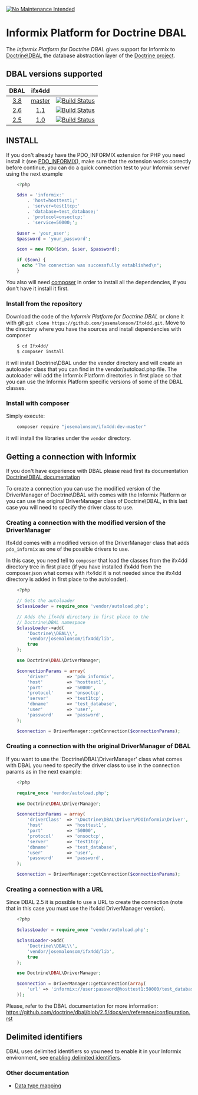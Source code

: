 
[![No Maintenance Intended](http://unmaintained.tech/badge.svg)](http://unmaintained.tech/)

# Informix Platform for Doctrine DBAL

The *Informix Platform for Doctrine DBAL*  gives support for Informix to
[Doctrine\DBAL](http://www.doctrine-project.org/projects/dbal.html) the database
abstraction layer of the [Doctrine project](http://www.doctrine-project.org).

## DBAL versions supported

|                            DBAL                            | ifx4dd  |     |
|:----------------------------------------------------------:|:-------:|:---:|
| [3.8](https://github.com/doctrine/dbal/releases/tag/3.8.0) |  [master](https://github.com/josemalonsom/ifx4dd) | [![Build Status](http://vps195060.ovh.net/job/ifx4dd/badge/icon)](http://vps195060.ovh.net/job/ifx4dd) |
|      [2.6](https://github.com/doctrine/dbal/tree/2.6)      |  [1.1](https://github.com/josemalonsom/ifx4dd/tree/1.1) | [![Build Status](http://vps195060.ovh.net/job/ifx4dd-1.1/badge/icon)](http://vps195060.ovh.net/job/ifx4dd-1.1) |
|      [2.5](https://github.com/doctrine/dbal/tree/2.5)      |  [1.0](https://github.com/josemalonsom/ifx4dd/tree/1.0) | [![Build Status](http://vps195060.ovh.net/job/ifx4dd-1.0/badge/icon)](http://vps195060.ovh.net/job/ifx4dd-1.0) |


## INSTALL

If you don't already have the PDO\_INFORMIX extension for PHP you need install it
(see [PDO\_INFORMIX](http://www.php.net/manual/en/ref.pdo-informix.php)), make
sure that the extension works correctly before continue, you can do a quick
connection test to your Informix server using the next example

```php
    <?php

    $dsn = 'informix:'
        . 'host=hosttest1;'
        . 'server=test1tcp;'
        . 'database=test_database;'
        . 'protocol=onsoctcp;'
        . 'service=50000;';

    $user = 'your_user';
    $password = 'your_password';

    $con = new PDO($dsn, $user, $password);

    if ($con) {
      echo "The connection was successfully established\n";
    }
```

You also will need [composer](https://getcomposer.org) in order to install all
the dependencies, if you don't have it install it first.

### Install from the repository

Download the code of the *Informix Platform for Doctrine DBAL* or clone it with
git ```git clone https://github.com/josemalonsom/Ifx4dd.git```. Move to the
directory where you have the sources and install dependencies with composer

```bash
    $ cd Ifx4dd/
    $ composer install
```

it will install Doctrine\DBAL under the vendor directory and will create an
autoloader class that you can find in the vendor/autoload.php file. The
autoloader will add the Informix Platform directories in first place so that
you can use the Informix Platform specific versions of some of the DBAL classes.

### Install with composer

Simply execute:

```bash
    composer require "josemalonsom/ifx4dd:dev-master"
```

it will install the libraries under the `vendor` directory.

## Getting a connection with Informix

If you don't have experience with DBAL please read first its documentation
[Doctrine\DBAL documentation](http://docs.doctrine-project.org/projects/doctrine-dbal/en/latest)

To create a connection you can use the modified version of the DriverManager of
Doctrine\DBAL with comes with the Informix Platform or you can use the original
DriverManager class of Doctrine\DBAL, in this last case you will need to specify
the driver class to use.

### Creating a connection with the modified version of the DriverManager

Ifx4dd comes with a modified version of the DriverManager class that adds
`pdo_informix` as one of the possible drivers to use.

In this case, you need tell to `composer` that load the classes from the ifx4dd
directory tree in first place (if you have installed ifx4dd from the composer.json
what comes with ifx4dd it is not needed since the ifx4dd directory is added
in first place to the autoloader).

```php
    <?php

    // Gets the autoloader
    $classLoader = require_once 'vendor/autoload.php';

    // Adds the ifx4dd directory in first place to the
    // Doctrine\DBAL namespace
    $classLoader->add(
        'Doctrine\\DBAL\\',
        'vendor/josemalonsom/ifx4dd/lib',
        true
    );

    use Doctrine\DBAL\DriverManager;

    $connectionParams = array(
        'driver'       => 'pdo_informix',
        'host'         => 'hosttest1',
        'port'         => '50000',
        'protocol'     => 'onsoctcp',
        'server'       => 'test1tcp',
        'dbname'       => 'test_database',
        'user'         => 'user',
        'password'     => 'password',
    );

    $connection = DriverManager::getConnection($connectionParams);
```

### Creating a connection with the original DriverManager of DBAL

If you want to use the 'Doctrine\DBAL\DriverManager' class what comes with DBAL
you need to specify the driver class to use in the connection params as in the
next example:


```php
    <?php

    require_once 'vendor/autoload.php';

    use Doctrine\DBAL\DriverManager;

    $connectionParams = array(
        'driverClass'  => '\Doctrine\DBAL\Driver\PDOInformix\Driver',
        'host'         => 'hosttest1',
        'port'         => '50000',
        'protocol'     => 'onsoctcp',
        'server'       => 'test1tcp',
        'dbname'       => 'test_database',
        'user'         => 'user',
        'password'     => 'password',
    );

    $connection = DriverManager::getConnection($connectionParams);
```

### Creating a connection with a URL

Since DBAL 2.5 it is possible to use a URL to create the connection (note that
in this case you must use the ifx4dd DriverManager version).

```php
    <?php

    $classLoader = require_once 'vendor/autoload.php';

    $classLoader->add(
        'Doctrine\\DBAL\\',
        'vendor/josemalonsom/ifx4dd/lib',
        true
    );

    use Doctrine\DBAL\DriverManager;

    $connection = DriverManager::getConnection(array(
        'url' => 'informix://user:password@hosttest1:50000/test_database?protocol=onsoctcp&server=test1tcp'
    ));
```

Please, refer to the DBAL documentation for more information:
https://github.com/doctrine/dbal/blob/2.5/docs/en/reference/configuration.rst

## Delimited identifiers

DBAL uses delimited identifiers so you need to enable it in your Informix
environment, see [enabling delimited identifiers](http://www-01.ibm.com/support/knowledgecenter/SSGU8G_12.1.0/com.ibm.sqls.doc/ids_sqs_1667.htm?lang=en).

### Other documentation

- [Data type mapping](docs/types.md)

